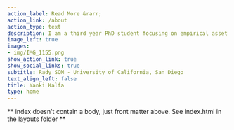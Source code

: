 ```yaml
---
action_label: Read More &rarr;
action_link: /about
action_type: text
description: I am a third year PhD student focusing on empirical asset pricing. I am interested in financial econometrics and machine learning. My current research is about firm profitability forecasts and its implications for asset prices. 
image_left: true
images:
- img/IMG_1155.png
show_action_link: true
show_social_links: true
subtitle: Rady SOM - University of California, San Diego
text_align_left: false
title: Yanki Kalfa
type: home
---
```


** index doesn't contain a body, just front matter above.
See index.html in the layouts folder **
